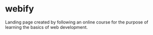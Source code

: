 # webify

Landing page created by following an online course for the purpose of learning the basics of web development.
